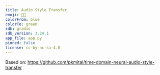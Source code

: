 ```yaml
---
title: Audio Style Transfer
emoji: 🦤🦩
colorFrom: blue
colorTo: green
sdk: gradio
sdk_version: 3.24.1
app_file: app.py
pinned: false
license: cc-by-nc-sa-4.0
---
```


Based on:
https://github.com/pkmital/time-domain-neural-audio-style-transfer


